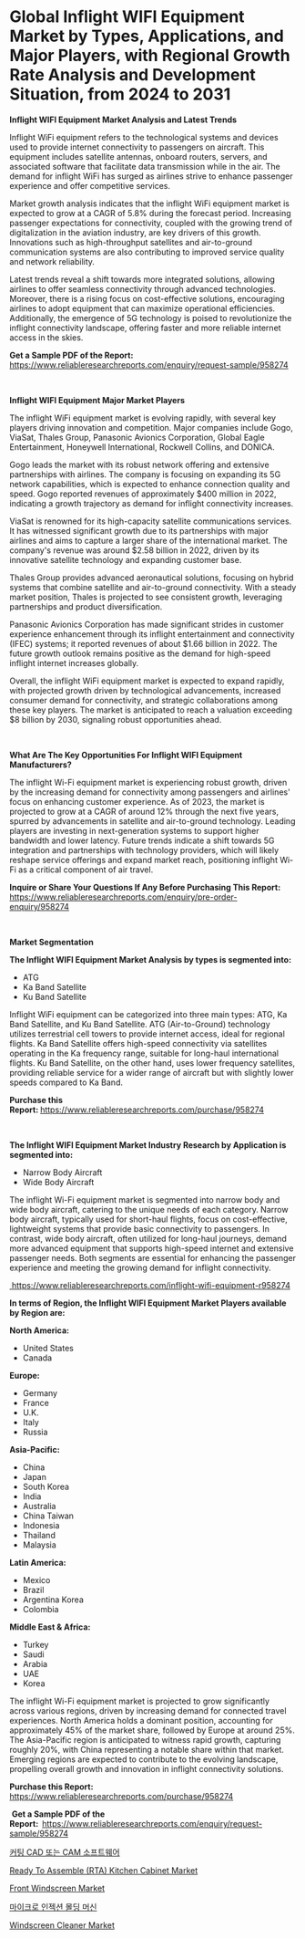 <p><h1>Global Inflight WIFI Equipment Market by Types, Applications, and Major Players, with Regional Growth Rate Analysis and Development Situation, from 2024 to 2031</h1></p><p><strong>Inflight WIFI Equipment Market Analysis and Latest Trends</strong></p>
<p><p>Inflight WiFi equipment refers to the technological systems and devices used to provide internet connectivity to passengers on aircraft. This equipment includes satellite antennas, onboard routers, servers, and associated software that facilitate data transmission while in the air. The demand for inflight WiFi has surged as airlines strive to enhance passenger experience and offer competitive services.</p><p>Market growth analysis indicates that the inflight WiFi equipment market is expected to grow at a CAGR of 5.8% during the forecast period. Increasing passenger expectations for connectivity, coupled with the growing trend of digitalization in the aviation industry, are key drivers of this growth. Innovations such as high-throughput satellites and air-to-ground communication systems are also contributing to improved service quality and network reliability.</p><p>Latest trends reveal a shift towards more integrated solutions, allowing airlines to offer seamless connectivity through advanced technologies. Moreover, there is a rising focus on cost-effective solutions, encouraging airlines to adopt equipment that can maximize operational efficiencies. Additionally, the emergence of 5G technology is poised to revolutionize the inflight connectivity landscape, offering faster and more reliable internet access in the skies.</p></p>
<p><strong>Get a Sample PDF of the Report:&nbsp;</strong> <a href="https://www.reliableresearchreports.com/enquiry/request-sample/958274">https://www.reliableresearchreports.com/enquiry/request-sample/958274</a></p>
<p>&nbsp;</p>
<p><strong>Inflight WIFI Equipment Major Market Players</strong></p>
<p><p>The inflight WiFi equipment market is evolving rapidly, with several key players driving innovation and competition. Major companies include Gogo, ViaSat, Thales Group, Panasonic Avionics Corporation, Global Eagle Entertainment, Honeywell International, Rockwell Collins, and DONICA. </p><p>Gogo leads the market with its robust network offering and extensive partnerships with airlines. The company is focusing on expanding its 5G network capabilities, which is expected to enhance connection quality and speed. Gogo reported revenues of approximately $400 million in 2022, indicating a growth trajectory as demand for inflight connectivity increases.</p><p>ViaSat is renowned for its high-capacity satellite communications services. It has witnessed significant growth due to its partnerships with major airlines and aims to capture a larger share of the international market. The company's revenue was around $2.58 billion in 2022, driven by its innovative satellite technology and expanding customer base.</p><p>Thales Group provides advanced aeronautical solutions, focusing on hybrid systems that combine satellite and air-to-ground connectivity. With a steady market position, Thales is projected to see consistent growth, leveraging partnerships and product diversification. </p><p>Panasonic Avionics Corporation has made significant strides in customer experience enhancement through its inflight entertainment and connectivity (IFEC) systems; it reported revenues of about $1.66 billion in 2022. The future growth outlook remains positive as the demand for high-speed inflight internet increases globally.</p><p>Overall, the inflight WiFi equipment market is expected to expand rapidly, with projected growth driven by technological advancements, increased consumer demand for connectivity, and strategic collaborations among these key players. The market is anticipated to reach a valuation exceeding $8 billion by 2030, signaling robust opportunities ahead.</p></p>
<p>&nbsp;</p>
<p><strong>What Are The Key Opportunities For Inflight WIFI Equipment Manufacturers?</strong></p>
<p><p>The inflight Wi-Fi equipment market is experiencing robust growth, driven by the increasing demand for connectivity among passengers and airlines' focus on enhancing customer experience. As of 2023, the market is projected to grow at a CAGR of around 12% through the next five years, spurred by advancements in satellite and air-to-ground technology. Leading players are investing in next-generation systems to support higher bandwidth and lower latency. Future trends indicate a shift towards 5G integration and partnerships with technology providers, which will likely reshape service offerings and expand market reach, positioning inflight Wi-Fi as a critical component of air travel.</p></p>
<p><strong>Inquire or Share Your Questions If Any Before Purchasing This Report:</strong> <a href="https://www.reliableresearchreports.com/enquiry/pre-order-enquiry/958274">https://www.reliableresearchreports.com/enquiry/pre-order-enquiry/958274</a></p>
<p>&nbsp;</p>
<p><strong>Market Segmentation</strong></p>
<p><strong>The Inflight WIFI Equipment Market Analysis by types is segmented into:</strong></p>
<p><ul><li>ATG</li><li>Ka Band Satellite</li><li>Ku Band Satellite</li></ul></p>
<p><p>Inflight WiFi equipment can be categorized into three main types: ATG, Ka Band Satellite, and Ku Band Satellite. ATG (Air-to-Ground) technology utilizes terrestrial cell towers to provide internet access, ideal for regional flights. Ka Band Satellite offers high-speed connectivity via satellites operating in the Ka frequency range, suitable for long-haul international flights. Ku Band Satellite, on the other hand, uses lower frequency satellites, providing reliable service for a wider range of aircraft but with slightly lower speeds compared to Ka Band.</p></p>
<p><strong>Purchase this Report:&nbsp;</strong><a href="https://www.reliableresearchreports.com/purchase/958274">https://www.reliableresearchreports.com/purchase/958274</a></p>
<p>&nbsp;</p>
<p><strong>The Inflight WIFI Equipment Market Industry Research by Application is segmented into:</strong></p>
<p><ul><li>Narrow Body Aircraft</li><li>Wide Body Aircraft</li></ul></p>
<p><p>The inflight Wi-Fi equipment market is segmented into narrow body and wide body aircraft, catering to the unique needs of each category. Narrow body aircraft, typically used for short-haul flights, focus on cost-effective, lightweight systems that provide basic connectivity to passengers. In contrast, wide body aircraft, often utilized for long-haul journeys, demand more advanced equipment that supports high-speed internet and extensive passenger needs. Both segments are essential for enhancing the passenger experience and meeting the growing demand for inflight connectivity.</p></p>
<p><a href="https://www.reliableresearchreports.com/inflight-wifi-equipment-r958274">&nbsp;https://www.reliableresearchreports.com/inflight-wifi-equipment-r958274</a></p>
<p><strong>In terms of Region, the Inflight WIFI Equipment Market Players available by Region are:</strong></p>
<p>
    <p> <strong> North America: </strong>
        <ul>
            <li>United States</li>
            <li>Canada</li>
        </ul>
        </p> 
    <p> <strong> Europe: </strong>
        <ul>
            <li>Germany</li>
            <li>France</li>
            <li>U.K.</li>
            <li>Italy</li>
            <li>Russia</li>
        </ul>
        </p> 
    <p> <strong> Asia-Pacific: </strong>
        <ul>
            <li>China</li>
            <li>Japan</li>
            <li>South Korea</li>
            <li>India</li>
            <li>Australia</li>
            <li>China Taiwan</li>
            <li>Indonesia</li>
            <li>Thailand</li>
            <li>Malaysia</li>
        </ul>
        </p> 
    <p> <strong> Latin America: </strong>
        <ul>
            <li>Mexico</li>
            <li>Brazil</li>
            <li>Argentina Korea</li>
            <li>Colombia</li>
        </ul>
        </p> 
    <p> <strong> Middle East & Africa: </strong>
        <ul>
            <li>Turkey</li>
            <li>Saudi</li>
            <li>Arabia</li>
            <li>UAE</li>
            <li>Korea</li>
        </ul>
    </p>
    </p>
<p><p>The inflight Wi-Fi equipment market is projected to grow significantly across various regions, driven by increasing demand for connected travel experiences. North America holds a dominant position, accounting for approximately 45% of the market share, followed by Europe at around 25%. The Asia-Pacific region is anticipated to witness rapid growth, capturing roughly 20%, with China representing a notable share within that market. Emerging regions are expected to contribute to the evolving landscape, propelling overall growth and innovation in inflight connectivity solutions.</p></p>
<p><strong>Purchase this Report: </strong><a href="https://www.reliableresearchreports.com/purchase/958274">https://www.reliableresearchreports.com/purchase/958274</a></p>
<p>&nbsp;<strong>Get a Sample PDF of the Report:&nbsp;&nbsp;</strong><a href="https://www.reliableresearchreports.com/enquiry/request-sample/958274">https://www.reliableresearchreports.com/enquiry/request-sample/958274</a></p>
<p><strong></strong></p>
<p><p><a href="https://medium.com/@vlcostes/%EC%84%B8%EA%B3%84-cutting-cad-or-cam-software-market-%EC%9D%80-2024%EC%97%90%EC%84%9C-2031%EB%A1%9C-%EC%97%B0%ED%8F%89%EA%B7%A0-%EC%A6%9D%EA%B0%80%EC%9C%A8%EC%9D%84-%EB%B3%B4%EC%9D%BC-%EA%B2%83%EC%9C%BC%EB%A1%9C-%EC%98%88%EC%83%81%EB%90%A9%EB%8B%88%EB%8B%A4-5e2eaa70c307">커팅 CAD 또는 CAM 소프트웨어</a></p><p><a href="https://github.com/mauripalmi/Market-Research-Report-List-5/blob/main/ready-to-assemble-rta-kitchen-cabinet-market.md">Ready To Assemble (RTA) Kitchen Cabinet Market</a></p><p><a href="https://medium.com/@karinaokon70/strategic-roadmap-global-front-windscreen-market-insights-and-opportunities-2024-2031-97a22f10ef48">Front Windscreen Market</a></p><p><a href="https://medium.com/@kelvinfeenrey98677/%EC%84%B8%EA%B3%84-micro-injection-molding-machine-market-%EC%9D%80-2024%EC%97%90%EC%84%9C-2031%EB%A1%9C-%EC%97%B0%ED%8F%89%EA%B7%A0-%EC%A6%9D%EA%B0%80%EC%9C%A8%EC%9D%84-%EB%B3%B4%EC%9D%BC-%EA%B2%83%EC%9C%BC%EB%A1%9C-%EC%98%88%EC%83%81%EB%90%A9%EB%8B%88%EB%8B%A4-5d63b9021b58">마이크로 인젝션 몰딩 머신</a></p><p><a href="https://medium.com/@max.hudson54565/the-global-windscreen-cleaner-market-is-a-dynamic-and-growing-industry-c2c8e1f6fcc5?postPublishedType=initial">Windscreen Cleaner Market</a></p></p>